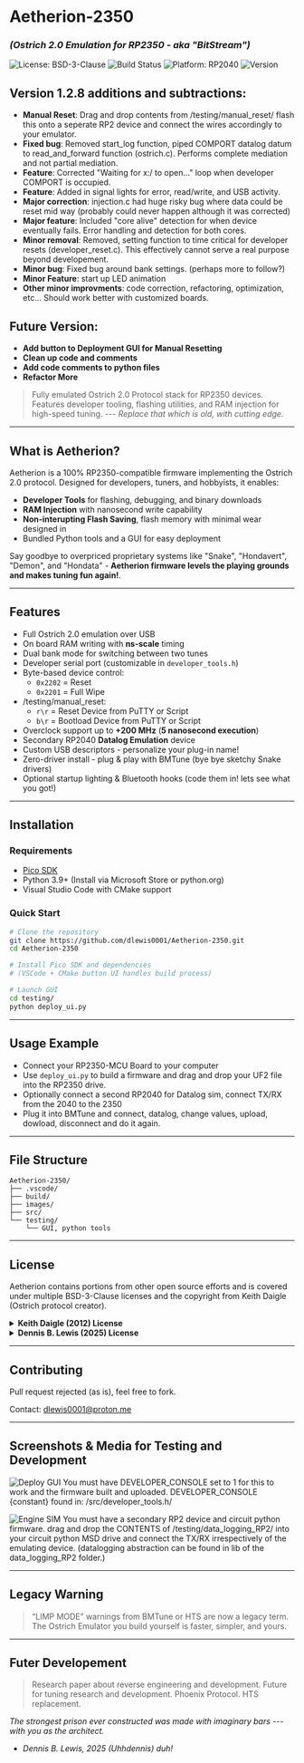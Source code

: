 # Aetherion-2350
### *(Ostrich 2.0 Emulation for RP2350 - aka "BitStream")*

![License: BSD-3-Clause](https://img.shields.io/badge/License-BSD--3--Clause-blue.svg)
![Build Status](https://img.shields.io/badge/build-passing-brightgreen)
![Platform: RP2040](https://img.shields.io/badge/platform-RP2040-orange)
![Version](https://img.shields.io/badge/version-1.2.8-informational)

## Version 1.2.8 additions and subtractions:
- **Manual Reset**: Drag and drop contents from /testing/manual_reset/ flash this onto a seperate RP2 device and connect the wires accordingly to your emulator.
- **Fixed bug**: Removed start_log function, piped COMPORT datalog datum to read_and_forward function (ostrich.c). Performs complete mediation and not partial mediation.
- **Feature**: Corrected "Waiting for x:/ to open..." loop when developer COMPORT is occupied.
- **Feature**: Added in signal lights for error, read/write, and USB activity.
- **Major correction**: injection.c had huge risky bug where data could be reset mid way (probably could never happen although it was corrected)
- **Major feature**: Included "core alive" detection for when device eventually fails. Error handling and detection for both cores.
- **Minor removal**: Removed, setting function to time critical for developer resets (developer_reset.c). This effectively cannot serve a real purpose beyond developement.
- **Minor bug**: Fixed bug around bank settings. (perhaps more to follow?)
- **Minor Feature**: start up LED animation
- **Other minor improvments**: code correction, refactoring, optimization, etc... Should work better with customized boards.

## Future Version:
- **Add button to Deployment GUI for Manual Resetting**
- **Clean up code and comments**
- **Add code comments to python files**
- **Refactor More**

> Fully emulated Ostrich 2.0 Protocol stack for RP2350 devices. Features developer tooling, flashing utilities, and RAM injection for high-speed tuning. 
  --- *Replace that which is old, with cutting edge.*

---

## What is Aetherion?

Aetherion is a 100% RP2350-compatible firmware implementing the Ostrich 2.0 protocol. Designed for developers, tuners, and hobbyists, it enables:

- **Developer Tools** for flashing, debugging, and binary downloads
- **RAM Injection** with nanosecond write capability
- **Non-interupting Flash Saving**, flash memory with minimal wear designed in
- Bundled Python tools and a GUI for easy deployment

Say goodbye to overpriced proprietary systems like "Snake", "Hondavert", "Demon", and "Hondata" - **Aetherion firmware levels the playing grounds and makes tuning fun again!**.

---

## Features

- Full Ostrich 2.0 emulation over USB
- On board RAM writing with **ns-scale** timing
- Dual bank mode for switching between two tunes
- Developer serial port (customizable in `developer_tools.h`)
- Byte-based device control:
  - `0x2202` = Reset  
  - `0x2201` = Full Wipe
- /testing/manual_reset:
  - `r\r` = Reset Device from PuTTY or Script  
  - `b\r` = Bootload Device from PuTTY or Script
- Overclock support up to **+200 MHz** (**5 nanosecond execution**)
- Secondary RP2040 **Datalog Emulation** device
- Custom USB descriptors - personalize your plug-in name!
- Zero-driver install - plug & play with BMTune (bye bye sketchy Snake drivers)
- Optional startup lighting & Bluetooth hooks (code them in! lets see what you got!)

---

## Installation

### Requirements

- [Pico SDK](https://github.com/raspberrypi/pico-sdk)
- Python 3.9+ (Install via Microsoft Store or python.org)
- Visual Studio Code with CMake support

### Quick Start

```bash
# Clone the repository
git clone https://github.com/dlewis0001/Aetherion-2350.git
cd Aetherion-2350

# Install Pico SDK and dependencies
# (VSCode + CMake button UI handles build process)

# Launch GUI
cd testing/
python deploy_ui.py
```

---

## Usage Example

- Connect your RP2350-MCU Board to your computer
- Use `deploy_ui.py` to build a firmware and drag and drop your UF2 file into the RP2350 drive.
- Optionally connect a second RP2040 for Datalog sim, connect TX/RX from the 2040 to the 2350
- Plug it into BMTune and connect, datalog, change values, upload, dowload, disconnect and do it again.

---

## File Structure

```
Aetherion-2350/
├── .vscode/
├── build/
├── images/
├── src/
└── testing/
    └── GUI, python tools
```

---

## License

Aetherion contains portions from other open source efforts and is covered under multiple BSD-3-Clause licenses and the copyright from Keith Daigle (Ostrich protocol creator).

<details>
<summary><strong>Keith Daigle (2012) License</strong></summary>

```text
Copyright (c) 2012, Keith Daigle
All rights reserved.

Redistribution and use in source and binary forms, with or without
modification, are permitted provided that the following conditions are met:

Redistributions of source code must retain the above copyright notice, this
list of conditions and the following disclaimer.  Redistributions in binary
form must reproduce the above copyright notice, this list of conditions and
the following disclaimer in the documentation and/or other materials
provided with the distribution.

THIS SOFTWARE IS PROVIDED BY THE COPYRIGHT HOLDERS AND CONTRIBUTORS "AS IS"
AND ANY EXPRESS OR IMPLIED WARRANTIES, INCLUDING, BUT NOT LIMITED TO, THE
IMPLIED WARRANTIES OF MERCHANTABILITY AND FITNESS FOR A PARTICULAR PURPOSE
ARE DISCLAIMED. IN NO EVENT SHALL THE COPYRIGHT HOLDER OR CONTRIBUTORS BE
LIABLE FOR ANY DIRECT, INDIRECT, INCIDENTAL, SPECIAL, EXEMPLARY, OR
CONSEQUENTIAL DAMAGES (INCLUDING, BUT NOT LIMITED TO, PROCUREMENT OF
SUBSTITUTE GOODS OR SERVICES; LOSS OF USE, DATA, OR PROFITS; OR BUSINESS
INTERRUPTION) HOWEVER CAUSED AND ON ANY THEORY OF LIABILITY, WHETHER IN
CONTRACT, STRICT LIABILITY, OR TORT (INCLUDING NEGLIGENCE OR OTHERWISE)
ARISING IN ANY WAY OUT OF THE USE OF THIS SOFTWARE, EVEN IF ADVISED OF
THE POSSIBILITY OF SUCH DAMAGE.
Covered files:
  - ostrich.c
  - ostrich.h
```
</details>

<details>
<summary><strong>Dennis B. Lewis (2025) License</strong></summary>

```text
SPDX-License-Identifier: BSD-3-Clause
Copyright (c) 2025, Dennis B. Lewis

Copyright (c) 2025, Dennis B. Lewis
All rights reserved.
This file contains modifications to software originally licensed under the
BSD-3-Clause license by the Raspberry Pi Foundation.
Redistribution and use in source and binary forms, with or without modification,
are permitted provided that the following conditions are met:

1. Redistributions of source code must retain the above copyright notice,
this list of conditions and the following disclaimer.

2. Redistributions in binary form must reproduce the above copyright notice,
this list of conditions and the following disclaimer in the documentation
and/or other materials provided with the distribution.

3. Neither the name of the Raspberry Pi Foundation nor the names of its
contributors may be used to endorse or promote products derived from
this software without specific prior written permission.

THIS SOFTWARE IS PROVIDED BY THE COPYRIGHT HOLDERS AND CONTRIBUTORS "AS IS"
AND ANY EXPRESS OR IMPLIED WARRANTIES, INCLUDING, BUT NOT LIMITED TO, THE
IMPLIED WARRANTIES OF MERCHANTABILITY AND FITNESS FOR A PARTICULAR PURPOSE
ARE DISCLAIMED. IN NO EVENT SHALL THE COPYRIGHT HOLDER OR CONTRIBUTORS BE
LIABLE FOR ANY DIRECT, INDIRECT, INCIDENTAL, SPECIAL, EXEMPLARY, OR
CONSEQUENTIAL DAMAGES (INCLUDING, BUT NOT LIMITED TO, PROCUREMENT OF
SUBSTITUTE GOODS OR SERVICES; LOSS OF USE, DATA, OR PROFITS; OR BUSINESS
INTERRUPTION) HOWEVER CAUSED AND ON ANY THEORY OF LIABILITY, WHETHER IN
CONTRACT, STRICT LIABILITY, OR TORT (INCLUDING NEGLIGENCE OR OTHERWISE)
ARISING IN ANY WAY OUT OF THE USE OF THIS SOFTWARE, EVEN IF ADVISED OF
THE POSSIBILITY OF SUCH DAMAGE.
Covered files:
 - abstract_layer.c
 - abstract_layer.h
 - descriptors.c
 - developer_reset.c
 - developer_reset.h
 - flash_memory.c
 - flash_memory.h
 - injection.c
 - injection.h
 - injection.pio
 - mutexes.c
 - mutexes.h
 - main.c
 - deploy_ui.py
 - bin_reader.py
```
</details>

---

## Contributing

Pull request rejected (as is), feel free to fork.

Contact: [dlewis0001@proton.me](mailto:dlewis0001@proton.me)

---

## Screenshots & Media for Testing and Development

![Deploy GUI](/images/deploy_gui.png "Deployment GUI with features!")
You must have DEVELOPER_CONSOLE set to 1 for this to work and the firmware built and uploaded.
DEVELOPER_CONSOLE {constant} found in: /src/developer_tools.h/

![Engine SIM](/images/bmtune_engine_sim.png "Real simulation for engine")
You must have a secondary RP2 device and circuit python firmware. drag and drop the CONTENTS of /testing/data_logging_RP2/
into your circuit python MSD drive and connect the TX/RX irrespectively of the emulating device.
(datalogging abstraction can be found in lib of the data_logging_RP2 folder.)

---

## Legacy Warning

> “LIMP MODE” warnings from BMTune or HTS are now a legacy term.  
> The Ostrich Emulator you build yourself is faster, simpler, and yours.

---
## Futer Developement
> Research paper about reverse engineering and development.
> Future for tuning research and development.
> Phoenix Protocol.
> HTS replacement.

*The strongest prison ever constructed was made with imaginary bars --- with you as the architect.*  
- _Dennis B. Lewis, 2025 (Uhhdennis)_ *duh!*
